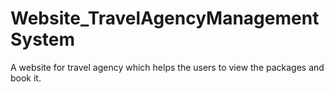 # Website_TravelAgencyManagementSystem
A website for travel agency which helps the users to view the packages and book it.
